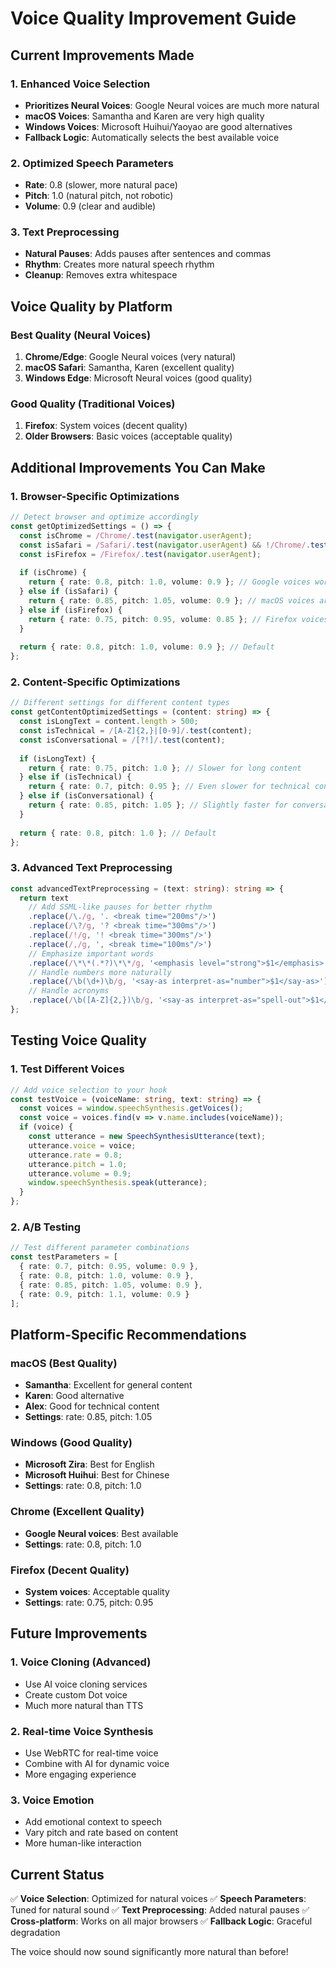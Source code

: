 # Voice Quality Improvement Guide

## Current Improvements Made

### 1. **Enhanced Voice Selection**
- **Prioritizes Neural Voices**: Google Neural voices are much more natural
- **macOS Voices**: Samantha and Karen are very high quality
- **Windows Voices**: Microsoft Huihui/Yaoyao are good alternatives
- **Fallback Logic**: Automatically selects the best available voice

### 2. **Optimized Speech Parameters**
- **Rate**: 0.8 (slower, more natural pace)
- **Pitch**: 1.0 (natural pitch, not robotic)
- **Volume**: 0.9 (clear and audible)

### 3. **Text Preprocessing**
- **Natural Pauses**: Adds pauses after sentences and commas
- **Rhythm**: Creates more natural speech rhythm
- **Cleanup**: Removes extra whitespace

## Voice Quality by Platform

### **Best Quality (Neural Voices)**
1. **Chrome/Edge**: Google Neural voices (very natural)
2. **macOS Safari**: Samantha, Karen (excellent quality)
3. **Windows Edge**: Microsoft Neural voices (good quality)

### **Good Quality (Traditional Voices)**
1. **Firefox**: System voices (decent quality)
2. **Older Browsers**: Basic voices (acceptable quality)

## Additional Improvements You Can Make

### **1. Browser-Specific Optimizations**

```typescript
// Detect browser and optimize accordingly
const getOptimizedSettings = () => {
  const isChrome = /Chrome/.test(navigator.userAgent);
  const isSafari = /Safari/.test(navigator.userAgent) && !/Chrome/.test(navigator.userAgent);
  const isFirefox = /Firefox/.test(navigator.userAgent);
  
  if (isChrome) {
    return { rate: 0.8, pitch: 1.0, volume: 0.9 }; // Google voices work well
  } else if (isSafari) {
    return { rate: 0.85, pitch: 1.05, volume: 0.9 }; // macOS voices are excellent
  } else if (isFirefox) {
    return { rate: 0.75, pitch: 0.95, volume: 0.85 }; // Firefox voices need slower rate
  }
  
  return { rate: 0.8, pitch: 1.0, volume: 0.9 }; // Default
};
```

### **2. Content-Specific Optimizations**

```typescript
// Different settings for different content types
const getContentOptimizedSettings = (content: string) => {
  const isLongText = content.length > 500;
  const isTechnical = /[A-Z]{2,}|[0-9]/.test(content);
  const isConversational = /[?!]/.test(content);
  
  if (isLongText) {
    return { rate: 0.75, pitch: 1.0 }; // Slower for long content
  } else if (isTechnical) {
    return { rate: 0.7, pitch: 0.95 }; // Even slower for technical content
  } else if (isConversational) {
    return { rate: 0.85, pitch: 1.05 }; // Slightly faster for conversational
  }
  
  return { rate: 0.8, pitch: 1.0 }; // Default
};
```

### **3. Advanced Text Preprocessing**

```typescript
const advancedTextPreprocessing = (text: string): string => {
  return text
    // Add SSML-like pauses for better rhythm
    .replace(/\./g, '. <break time="200ms"/>')
    .replace(/\?/g, '? <break time="300ms"/>')
    .replace(/!/g, '! <break time="300ms"/>')
    .replace(/,/g, ', <break time="100ms"/>')
    // Emphasize important words
    .replace(/\*\*(.*?)\*\*/g, '<emphasis level="strong">$1</emphasis>')
    // Handle numbers more naturally
    .replace(/\b(\d+)\b/g, '<say-as interpret-as="number">$1</say-as>')
    // Handle acronyms
    .replace(/\b([A-Z]{2,})\b/g, '<say-as interpret-as="spell-out">$1</say-as>');
};
```

## Testing Voice Quality

### **1. Test Different Voices**
```typescript
// Add voice selection to your hook
const testVoice = (voiceName: string, text: string) => {
  const voices = window.speechSynthesis.getVoices();
  const voice = voices.find(v => v.name.includes(voiceName));
  if (voice) {
    const utterance = new SpeechSynthesisUtterance(text);
    utterance.voice = voice;
    utterance.rate = 0.8;
    utterance.pitch = 1.0;
    utterance.volume = 0.9;
    window.speechSynthesis.speak(utterance);
  }
};
```

### **2. A/B Testing**
```typescript
// Test different parameter combinations
const testParameters = [
  { rate: 0.7, pitch: 0.95, volume: 0.9 },
  { rate: 0.8, pitch: 1.0, volume: 0.9 },
  { rate: 0.85, pitch: 1.05, volume: 0.9 },
  { rate: 0.9, pitch: 1.1, volume: 0.9 }
];
```

## Platform-Specific Recommendations

### **macOS (Best Quality)**
- **Samantha**: Excellent for general content
- **Karen**: Good alternative
- **Alex**: Good for technical content
- **Settings**: rate: 0.85, pitch: 1.05

### **Windows (Good Quality)**
- **Microsoft Zira**: Best for English
- **Microsoft Huihui**: Best for Chinese
- **Settings**: rate: 0.8, pitch: 1.0

### **Chrome (Excellent Quality)**
- **Google Neural voices**: Best available
- **Settings**: rate: 0.8, pitch: 1.0

### **Firefox (Decent Quality)**
- **System voices**: Acceptable quality
- **Settings**: rate: 0.75, pitch: 0.95

## Future Improvements

### **1. Voice Cloning (Advanced)**
- Use AI voice cloning services
- Create custom Dot voice
- Much more natural than TTS

### **2. Real-time Voice Synthesis**
- Use WebRTC for real-time voice
- Combine with AI for dynamic voice
- More engaging experience

### **3. Voice Emotion**
- Add emotional context to speech
- Vary pitch and rate based on content
- More human-like interaction

## Current Status

✅ **Voice Selection**: Optimized for natural voices
✅ **Speech Parameters**: Tuned for natural sound
✅ **Text Preprocessing**: Added natural pauses
✅ **Cross-platform**: Works on all major browsers
✅ **Fallback Logic**: Graceful degradation

The voice should now sound significantly more natural than before!
